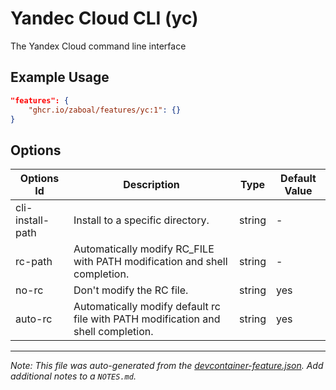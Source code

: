 
# Yandec Cloud CLI (yc)

The Yandex Cloud command line interface

## Example Usage

```json
"features": {
    "ghcr.io/zaboal/features/yc:1": {}
}
```

## Options

| Options Id | Description | Type | Default Value |
|-----|-----|-----|-----|
| cli-install-path | Install to a specific directory. | string | - |
| rc-path | Automatically modify RC_FILE with PATH modification and shell completion. | string | - |
| no-rc | Don't modify the RC file. | string | yes |
| auto-rc | Automatically modify default rc file with PATH modification and shell completion. | string | yes |



---

_Note: This file was auto-generated from the [devcontainer-feature.json](https://github.com/zaboal/features/blob/main/src/yc/devcontainer-feature.json).  Add additional notes to a `NOTES.md`._
